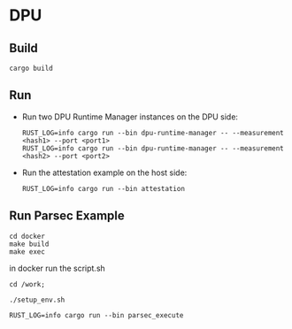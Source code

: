 # DPU

## Build
```
cargo build
```

## Run
* Run two DPU Runtime Manager instances on the DPU side:
  ```
  RUST_LOG=info cargo run --bin dpu-runtime-manager -- --measurement <hash1> --port <port1>
  RUST_LOG=info cargo run --bin dpu-runtime-manager -- --measurement <hash2> --port <port2>
  ```
* Run the attestation example on the host side:
  ```
  RUST_LOG=info cargo run --bin attestation
  ```

## Run Parsec Example

```
cd docker 
make build
make exec
```

in docker run the script.sh 

```
cd /work;

./setup_env.sh

RUST_LOG=info cargo run --bin parsec_execute
```

